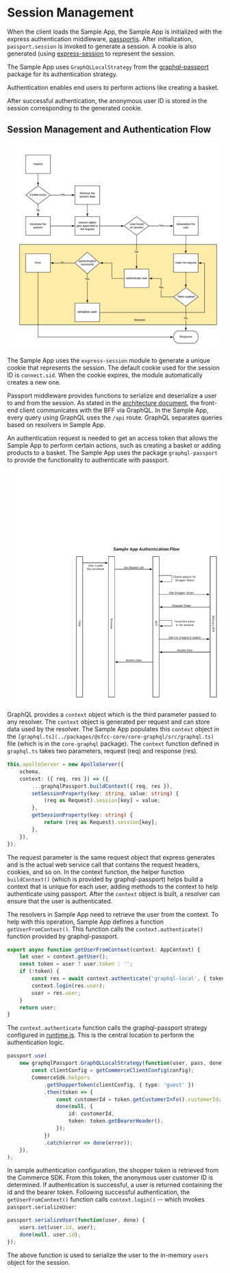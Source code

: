 # Session Management

When the client loads the Sample App, the Sample App is initialized with the express authentication middleware, [passportjs](http://www.passportjs.org/). After initialization, `passport.session` is invoked to generate a session. A cookie is also generated (using [express-session](https://www.npmjs.com/package/express-session) to represent the session. 

The Sample App uses `GraphQLLocalStrategy` from the [graphql-passport](https://www.npmjs.com/package/graphql-passport) package for its authentication strategy. 

Authentication enables end users to perform actions like creating a basket. 

After successful authentication, the anonymous user ID is stored in the session corresponding to the generated cookie. 


## Session Management and Authentication Flow

![session management and authentication flow](SessionManagement.png)

The Sample App uses the `express-session` module to generate a unique cookie that represents the session. The default cookie used for the session ID is `connect.sid`. When the cookie expires, the module automatically creates a new one.

Passport middleware provides functions to serialize and deserialize a user to and from the session. As stated in the [architecture document](architecture.md), the front-end client communicates with the BFF via GraphQL. In the Sample App, every query using GraphQL uses the `/api` route. GraphQL separates queries based on resolvers in Sample App. 

An authentication request is needed to get an access token that allows the Sample App to perform certain actions, such as creating a basket or adding products to a basket. The Sample App uses the package `graphql-passport` to provide the functionality to authenticate with passport.

![authentication flow](authenticationFlow.png)

GraphQL provides a `context` object which is the third parameter passed to any resolver. The `context` object is generated per request and can store data used by the resolver. The Sample App populates this `context` object in the `[graphql.ts](../packages/@sfcc-core/core-graphql/src/graphql.ts)` file (which is in the `core-graphql` package). The `context` function defined in `graphql.ts` takes two parameters, request (req) and response (res).

```typescript
this.apolloServer = new ApolloServer({
    schema,
    context: ({ req, res }) => ({
        ...graphqlPassport.buildContext({ req, res }),
        setSessionProperty(key: string, value: string) {
            (req as Request).session[key] = value;
        },
        getSessionProperty(key: string) {
            return (req as Request).session[key];
        },
    }),
});
```

The request parameter is the same request object that express generates and is the actual web service call that contains the request headers, cookies, and so on. In the context function, the helper function `buildContext()` (which is provided by graphql-passport) helps build a context that is unique for each user, adding methods to the context to help authenticate using passport. After the `context` object is built, a resolver can ensure that the user is authenticated.

The resolvers in Sample App need to retrieve the user from the context. To help with this operation, Sample App defines a function `getUserFromContext()`. This function calls the `context.authenticate()` function provided by graphql-passport. 

```typescript
export async function getUserFromContext(context: AppContext) {
    let user = context.getUser();
    const token = user ? user.token : '';
    if (!token) {
        const res = await context.authenticate('graphql-local', { token });
        context.login(res.user);
        user = res.user;
    }
    return user;
}
```

The `context.authenticate` function calls the graphql-passport strategy configured in [runtime.js](../packages/storefront-lwc/scripts/runtime.js). This is the central location to perform the authentication logic.

```typescript
passport.use(
    new graphqlPassport.GraphQLLocalStrategy(function(user, pass, done) {
        const clientConfig = getCommerceClientConfig(config);
        CommerceSdk.helpers
            .getShopperToken(clientConfig, { type: 'guest' })
            .then(token => {
                const customerId = token.getCustomerInfo().customerId;
                done(null, {
                    id: customerId,
                    token: token.getBearerHeader(),
                });
            })
            .catch(error => done(error));
    }),
);
```

In sample authentication configuration, the shopper token is retrieved from the Commerce SDK. From this token, the anonymous user customer ID is determined. If authentication is successful, a user is returned containing the id and the bearer token. Following successful authentication, the `getUserFromContext()` function calls `context.login()` -- which invokes `passport.serializeUser`:

```typescript
passport.serializeUser(function(user, done) {
    users.set(user.id, user);
    done(null, user.id);
});
```

The above function is used to serialize the user to the in-memory `users` object for the session.
